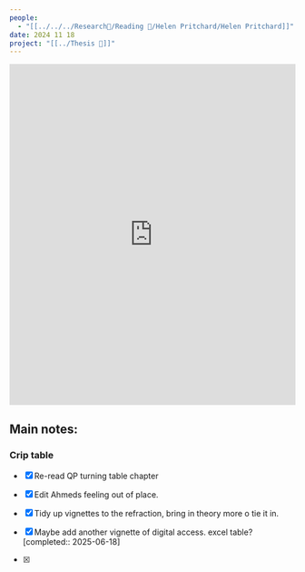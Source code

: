 ```yaml
---
people:
  - "[[../../../Research💭/Reading 📖/Helen Pritchard/Helen Pritchard]]"
date: 2024 11 18
project: "[[../Thesis 📖]]"
---
```


<iframe name="embed_readwrite" src="https://pad.vvvvvvaria.org/Tabeling Crip Theory?showControls=true&showChat=flse&showLineNumbers=true&useMonospaceFont=false" width="100%" height="600" frameborder="0"></iframe>

## Main notes:

### Crip table
- [x] Re-read QP turning table chapter
- [x] Edit Ahmeds feeling out of place.
- [x] Tidy up vignettes to the refraction, bring in theory more o tie it in.
- [x] Maybe add another vignette of digital access. excel table? [completed:: 2025-06-18]

- [x] 